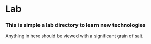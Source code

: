 # Lab 

### This is simple a lab directory to learn new technologies

Anything in here should be viewed with a significant grain of salt.
